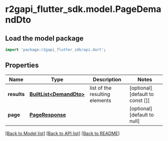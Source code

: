 # r2gapi_flutter_sdk.model.PageDemandDto

## Load the model package
```dart
import 'package:r2gapi_flutter_sdk/api.dart';
```

## Properties
Name | Type | Description | Notes
------------ | ------------- | ------------- | -------------
**results** | [**BuiltList&lt;DemandDto&gt;**](DemandDto.md) | list of the resulting elements | [optional] [default to const []]
**page** | [**PageResponse**](PageResponse.md) |  | [optional] [default to null]

[[Back to Model list]](../README.md#documentation-for-models) [[Back to API list]](../README.md#documentation-for-api-endpoints) [[Back to README]](../README.md)


